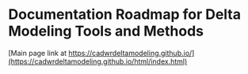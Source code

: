 # Documentation Roadmap for Delta Modeling Tools and Methods

[Main page link at https://cadwrdeltamodeling.github.io/](https://cadwrdeltamodeling.github.io/html/index.html)

 



